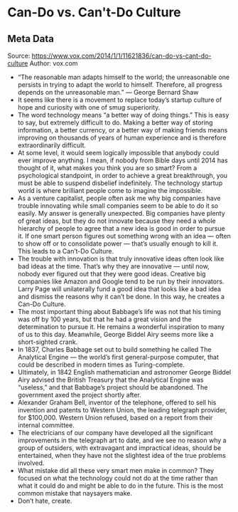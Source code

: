 # Can-Do vs. Can't-Do Culture

## Meta Data

Source:  https://www.vox.com/2014/1/1/11621836/can-do-vs-cant-do-culture 
Author: vox.com

- “The reasonable man adapts himself to the world; the unreasonable one persists in trying to adapt the world to himself. Therefore, all progress depends on the unreasonable man.” — George Bernard Shaw
- It seems like there is a movement to replace today’s startup culture of hope and curiosity with one of smug superiority.
- The word technology means “a better way of doing things.” This is easy to say, but extremely difficult to do. Making a better way of storing information, a better currency, or a better way of making friends means improving on thousands of years of human experience and is therefore extraordinarily difficult.
- At some level, it would seem logically impossible that anybody could ever improve anything. I mean, if nobody from Bible days until 2014 has thought of it, what makes you think you are so smart? From a psychological standpoint, in order to achieve a great breakthrough, you must be able to suspend disbelief indefinitely. The technology startup world is where brilliant people come to imagine the impossible.
- As a venture capitalist, people often ask me why big companies have trouble innovating while small companies seem to be able to do it so easily. My answer is generally unexpected. Big companies have plenty of great ideas, but they do not innovate because they need a whole hierarchy of people to agree that a new idea is good in order to pursue it. If one smart person figures out something wrong with an idea — often to show off or to consolidate power — that’s usually enough to kill it.
  This leads to a Can’t-Do Culture.
- The trouble with innovation is that truly innovative ideas often look like bad ideas at the time. That’s why they are innovative — until now, nobody ever figured out that they were good ideas. Creative big companies like Amazon and Google tend to be run by their innovators. Larry Page will unilaterally fund a good idea that looks like a bad idea and dismiss the reasons why it can’t be done.
  In this way, he creates a Can-Do Culture.
- The most important thing about Babbage’s life was not that his timing was off by 100 years, but that he had a great vision and the determination to pursue it. He remains a wonderful inspiration to many of us to this day. Meanwhile, George Biddel Airy seems more like a short-sighted crank.
- In 1837, Charles Babbage set out to build something he called The Analytical Engine — the world’s first general-purpose computer, that could be described in modern times as Turing-complete.
- Ultimately, in 1842 English mathematician and astronomer George Biddel Airy advised the British Treasury that the Analytical Engine was “useless,” and that Babbage’s project should be abandoned. The government axed the project shortly after.
- Alexander Graham Bell, inventor of the telephone, offered to sell his invention and patents to Western Union, the leading telegraph provider, for $100,000. Western Union refused, based on a report from their internal committee.
- The electricians of our company have developed all the significant improvements in the telegraph art to date, and we see no reason why a group of outsiders, with extravagant and impractical ideas, should be entertained, when they have not the slightest idea of the true problems involved.
- What mistake did all these very smart men make in common? They focused on what the technology could not do at the time rather than what it could do and might be able to do in the future. This is the most common mistake that naysayers make.
- Don’t hate, create.
